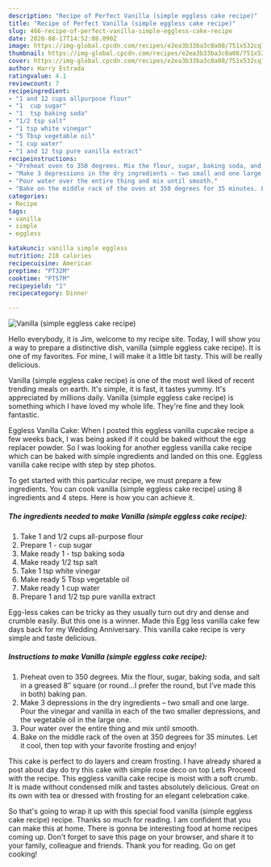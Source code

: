 ```yaml
---
description: "Recipe of Perfect Vanilla (simple eggless cake recipe)"
title: "Recipe of Perfect Vanilla (simple eggless cake recipe)"
slug: 466-recipe-of-perfect-vanilla-simple-eggless-cake-recipe
date: 2020-08-17T14:52:08.090Z
image: https://img-global.cpcdn.com/recipes/e2ea3b33ba3c0a08/751x532cq70/vanilla-simple-eggless-cake-recipe-recipe-main-photo.jpg
thumbnail: https://img-global.cpcdn.com/recipes/e2ea3b33ba3c0a08/751x532cq70/vanilla-simple-eggless-cake-recipe-recipe-main-photo.jpg
cover: https://img-global.cpcdn.com/recipes/e2ea3b33ba3c0a08/751x532cq70/vanilla-simple-eggless-cake-recipe-recipe-main-photo.jpg
author: Harry Estrada
ratingvalue: 4.1
reviewcount: 7
recipeingredient:
- "1 and 12 cups allpurpose flour"
- "1  cup sugar"
- "1  tsp baking soda"
- "1/2 tsp salt"
- "1 tsp white vinegar"
- "5 Tbsp vegetable oil"
- "1 cup water"
- "1 and 12 tsp pure vanilla extract"
recipeinstructions:
- "Preheat oven to 350 degrees. Mix the flour, sugar, baking soda, and salt in a greased 8″ square (or round…I prefer the round, but I’ve made this in both) baking pan."
- "Make 3 depressions in the dry ingredients – two small and one large. Pour the vinegar and vanilla in each of the two smaller depressions, and the vegetable oil in the large one."
- "Pour water over the entire thing and mix until smooth."
- "Bake on the middle rack of the oven at 350 degrees for 35 minutes. Let it cool, then top with your favorite frosting and enjoy!"
categories:
- Recipe
tags:
- vanilla
- simple
- eggless

katakunci: vanilla simple eggless 
nutrition: 218 calories
recipecuisine: American
preptime: "PT32M"
cooktime: "PT57M"
recipeyield: "1"
recipecategory: Dinner

---
```



![Vanilla (simple eggless cake recipe)](https://img-global.cpcdn.com/recipes/e2ea3b33ba3c0a08/751x532cq70/vanilla-simple-eggless-cake-recipe-recipe-main-photo.jpg)

Hello everybody, it is Jim, welcome to my recipe site. Today, I will show you a way to prepare a distinctive dish, vanilla (simple eggless cake recipe). It is one of my favorites. For mine, I will make it a little bit tasty. This will be really delicious.

Vanilla (simple eggless cake recipe) is one of the most well liked of recent trending meals on earth. It's simple, it is fast, it tastes yummy. It's appreciated by millions daily. Vanilla (simple eggless cake recipe) is something which I have loved my whole life. They're fine and they look fantastic.

Eggless Vanilla Cake: When I posted this eggless vanilla cupcake recipe a few weeks back, I was being asked if it could be baked without the egg replacer powder. So I was looking for another eggless vanilla cake recipe which can be baked with simple ingredients and landed on this one. Eggless vanilla cake recipe with step by step photos.


To get started with this particular recipe, we must prepare a few ingredients. You can cook vanilla (simple eggless cake recipe) using 8 ingredients and 4 steps. Here is how you can achieve it.

<!--inarticleads1-->

##### The ingredients needed to make Vanilla (simple eggless cake recipe):

1. Take 1 and 1/2 cups all-purpose flour
1. Prepare 1 - cup sugar
1. Make ready 1 - tsp baking soda
1. Make ready 1/2 tsp salt
1. Take 1 tsp white vinegar
1. Make ready 5 Tbsp vegetable oil
1. Make ready 1 cup water
1. Prepare 1 and 1/2 tsp pure vanilla extract


Egg-less cakes can be tricky as they usually turn out dry and dense and crumble easily. But this one is a winner. Made this Egg less vanilla cake few days back for my Wedding Anniversary. This vanilla cake recipe is very simple and taste delicious. 

<!--inarticleads2-->

##### Instructions to make Vanilla (simple eggless cake recipe):

1. Preheat oven to 350 degrees. Mix the flour, sugar, baking soda, and salt in a greased 8″ square (or round…I prefer the round, but I’ve made this in both) baking pan.
1. Make 3 depressions in the dry ingredients – two small and one large. Pour the vinegar and vanilla in each of the two smaller depressions, and the vegetable oil in the large one.
1. Pour water over the entire thing and mix until smooth.
1. Bake on the middle rack of the oven at 350 degrees for 35 minutes. Let it cool, then top with your favorite frosting and enjoy!


This cake is perfect to do layers and cream frosting. I have already shared a post about day do try this cake with simple rose deco on top Lets Proceed with the recipe. This eggless vanilla cake recipe is moist with a soft crumb. It is made without condensed milk and tastes absolutely delicious. Great on its own with tea or dressed with frosting for an elegant celebration cake. 

So that's going to wrap it up with this special food vanilla (simple eggless cake recipe) recipe. Thanks so much for reading. I am confident that you can make this at home. There is gonna be interesting food at home recipes coming up. Don't forget to save this page on your browser, and share it to your family, colleague and friends. Thank you for reading. Go on get cooking!
